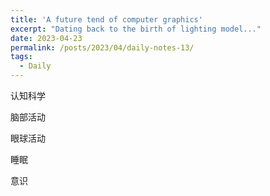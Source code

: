 ```yaml
---
title: 'A future tend of computer graphics'
excerpt: "Dating back to the birth of lighting model..."
date: 2023-04-23
permalink: /posts/2023/04/daily-notes-13/
tags:
  - Daily
---
```


认知科学

脑部活动

眼球活动

睡眠

意识

